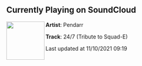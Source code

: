 ## Currently Playing on SoundCloud

[<img align="left" width="100" src="https://i1.sndcdn.com/artworks-IzveDtVeoO7wK4WN-qd9EyQ-t500x500.jpg">](https://soundcloud.com/pendarr/247-e)

**Artist**: Pendarr 

**Track**: 24/7 (Tribute to Squad-E)

Last updated at 11/10/2021 09:19
